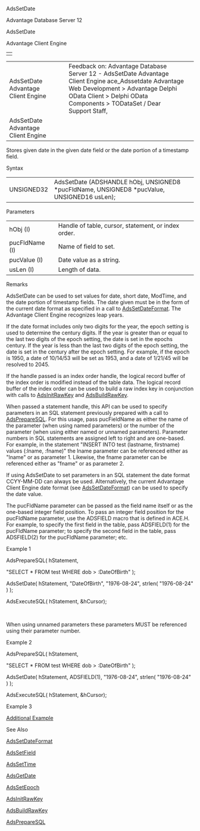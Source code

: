 AdsSetDate




Advantage Database Server 12  

AdsSetDate

Advantage Client Engine

|  |
| --- |
|  |

|  |  |  |  |  |
| --- | --- | --- | --- | --- |
| AdsSetDate  Advantage Client Engine |  |  | Feedback on: Advantage Database Server 12 - AdsSetDate Advantage Client Engine ace\_Adssetdate Advantage Web Development > Advantage Delphi OData Client > Delphi OData Components > TODataSet / Dear Support Staff, |  |
| AdsSetDate  Advantage Client Engine |  |  |  |  |

Stores given date in the given date field or the date portion of a timestamp field.

Syntax

|  |  |
| --- | --- |
| UNSIGNED32 | AdsSetDate (ADSHANDLE hObj,  UNSIGNED8 \*pucFldName,  UNSIGNED8 \*pucValue,  UNSIGNED16 usLen); |

Parameters

|  |  |
| --- | --- |
| hObj (I) | Handle of table, cursor, statement, or index order. |
| pucFldName (I) | Name of field to set. |
| pucValue (I) | Date value as a string. |
| usLen (I) | Length of data. |

Remarks

AdsSetDate can be used to set values for date, short date, ModTime, and the date portion of timestamp fields. The date given must be in the form of the current date format as specified in a call to [AdsSetDateFormat](ace_adssetdateformat.htm). The Advantage Client Engine recognizes leap years.

If the date format includes only two digits for the year, the epoch setting is used to determine the century digits. If the year is greater than or equal to the last two digits of the epoch setting, the date is set in the epochs century. If the year is less than the last two digits of the epoch setting, the date is set in the century after the epoch setting. For example, if the epoch is 1950, a date of 10/14/53 will be set as 1953, and a date of 1/21/45 will be resolved to 2045.

If the handle passed is an index order handle, the logical record buffer of the index order is modified instead of the table data. The logical record buffer of the index order can be used to build a raw index key in conjunction with calls to [AdsInitRawKey](ace_adsinitrawkey.htm) and [AdsBuildRawKey](ace_adsbuildrawkey.htm).

When passed a statement handle, this API can be used to specify parameters in an SQL statement previously prepared with a call to [AdsPrepareSQL](ace_adspreparesql.htm). For this usage, pass pucFieldName as either the name of the parameter (when using named parameters) or the number of the parameter (when using either named or unnamed parameters). Parameter numbers in SQL statements are assigned left to right and are one-based. For example, in the statement "INSERT INTO test (lastname, firstname) values (:lname, :fname)" the lname parameter can be referenced either as "lname" or as parameter 1. Likewise, the fname parameter can be referenced either as "fname" or as parameter 2.

If using AdsSetDate to set parameters in an SQL statement the date format CCYY-MM-DD can always be used. Alternatively, the current Advantage Client Engine date format (see [AdsSetDateFormat](ace_adssetdateformat.htm)) can be used to specify the date value.

The pucFldName parameter can be passed as the field name itself or as the one-based integer field position. To pass an integer field position for the pucFldName parameter, use the ADSFIELD macro that is defined in ACE.H. For example, to specify the first field in the table, pass ADSFIELD(1) for the pucFldName parameter; to specify the second field in the table, pass ADSFIELD(2) for the pucFldName parameter; etc.

Example 1

AdsPrepareSQL( hStatement,

"SELECT \* FROM test WHERE dob > :DateOfBirth" );

AdsSetDate( hStatement, "DateOfBirth", "1976-08-24", strlen( "1976-08-24" ) );

AdsExecuteSQL( hStatement, &hCursor);

 

When using unnamed parameters these parameters MUST be referenced using their parameter number.

Example 2

AdsPrepareSQL( hStatement,

"SELECT \* FROM test WHERE dob > :DateOfBirth" );

AdsSetDate( hStatement, ADSFIELD(1), "1976-08-24", strlen( "1976-08-24" ) );

AdsExecuteSQL( hStatement, &hCursor);

Example 3

[Additional Example](ace_examples.htm#adssetdateexample)

See Also

[AdsSetDateFormat](ace_adssetdateformat.htm)

[AdsSetField](ace_adssetfield.htm)

[AdsSetTime](ace_adssettime.htm)

[AdsGetDate](ace_adsgetdate.htm)

[AdsSetEpoch](ace_adssetepoch.htm)

[AdsInitRawKey](ace_adsinitrawkey.htm)

[AdsBuildRawKey](ace_adsbuildrawkey.htm)

[AdsPrepareSQL](ace_adspreparesql.htm)